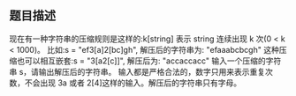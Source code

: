 ## 题目描述
现在有一种字符串的压缩规则是这样的:k[string]
表示 string 连续出现 k 次(0 < k < 1000)。
比如:s = "ef3[a]2[bc]gh", 解压后的字符串为: "efaaabcbcgh" 这种压缩也可以相互嵌套:s = "3[a2[c]]", 解压后为: "accaccacc" 输入一个压缩的字符串 s，请输出解压后的字符串。 输入都是严格合法的，数字只用来表示重复次数，不会出现 3a 或者 2[4]这样的输入。解压后的字符串只有字母。
